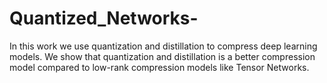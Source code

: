 # Quantized_Networks-

In this work we use quantization and distillation to compress deep learning models. We show that quantization and distillation is a better compression model compared to low-rank compression models like Tensor Networks. 
